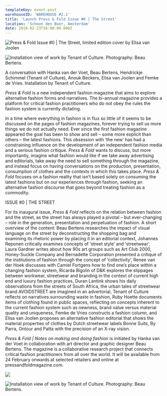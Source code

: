 ```yaml
---
templateKey: event-post
warehouseID: 'WAREHOUSE #2.1'
title: 'Launch Press & Fold Issue #0 | The Street'
location: 'Schoon den Boer, Amsterdam'
date: 2018-02-23T16:00:00.000Z
---
```

![Press & Fold Issue #0 | The Street, limited edition cover by Elisa van Joolen](/img/press-fold-x-ah_limitededition_warehouse2018-copy.jpg "Press & Fold Issue #0 | The Street, limited edition cover by Elisa van Joolen")

![Installation view of work by Tenant of Culture. Photography: Beau Bertens.](/img/2018_pf_launch-tenant-of-culture_06-copy.jpg "Installation view of work by Tenant of Culture. Photography: Beau Bertens.")

A conversation with Hanka van der Voet, Beau Bertens, Hendrickje Schimmel (Tenant of Culture), Anouk Beckers, Elisa van Joolen and Femke de Vries. Installation by Tenant of Culture.

*Press & Fold* is a new independent fashion magazine that aims to explore alternative fashion forms and narratives. The bi-annual magazine provides a platform for critical fashion practitioners who do not obey the rules the fashion system is currently dictating.

In a time where everything in fashion is in flux so little of it seems to be discussed on the pages of fashion magazines, forever trying to sell us more things we do not actually need. Ever since the first fashion magazine appeared the goal has been to show and sell – some more explicit than others – the latest fashions. This obsession with ‘the new’ has had a constraining influence on the development of an independent fashion media and a serious fashion critique. *Press & Fold* wants to discuss, but more importantly, imagine what fashion would like if we take away advertising and editorials, take away the need to sell something through the magazine, and instead focus on having conversations on the production, presentation, consumption of clothes and the contexts in which this takes place. *Press & Fold* focuses on a fashion reality that isn’t based solely on consuming the latest fashions but on our experiences through fashion, seeking an alternative fashion discourse that goes beyond treating fashion as a commodity.

ISSUE #0 | THE STREET

For its inaugural issue, *Press & Fold* reflects on the relation between fashion and the street, as the street has always played a pivotal – but ever-changing – role in the generation, presentation and perpetuation of fashion. A short overview of the content: Beau Bertens researches the impact of visual language on the street by deconstructing the shopping bag and examining its rhetoric power by placing it in an editorial context, Johannes Reponen critically examines concepts of ‘street style’ and ‘streetwear’, Laura Gardner writes about how 90s art groups such as Art Club 2000, Honey-Suckle Company and Bernadette Corporation presented a critique of the institutions of fashion through the concept of ‘collectivity’, Renee van der Hoek discusses with Camiel Fortgens how to find one’s place within a changing fashion system, Ricarda Bigolin of D&K explores the slippages between workwear, streetwear and branding in the context of current high end and luxury fashion practices, Duran Lantink shows his daily observations from the streets of South Africa, the urban tales of streetwear brand AVOIDSTREET are imagined in an advertorial, Tenant of Culture reflects on narratives surrounding waste in fashion, Ruby Hoette documents items of clothing found in public spaces, reflecting on concepts inherent to the current fashion system such as newness, brand value versus material quality and uniqueness, Femke de Vries constructs a fashion column, and Elisa van Joolen proposes an alternative fashion editorial that shows the material properties of clothes by Dutch streetwear labels Bonne Suits, By Parra, Ontour and Patta with the precision of an X-ray vision.

*Press & Fold | Notes on making and doing fashion* is initiated by Hanka van der Voet in collaboration with art director and graphic designer Beau Bertens. The magazine is a collaborative research project that connects critical fashion practitioners from all over the world. It will be available from 24 February onwards at selected retailers and online at pressandfoldmagazine.com.

![](/img/2018_pf_launch-tenant-of-culture_07a-copy.jpg)

![Installation view of work by Tenant of Culture. Photography: Beau Bertens.](/img/2018_pf_launch-tenant-of-culture_01a-copy.jpg "Installation view of work by Tenant of Culture. Photography: Beau Bertens.")
